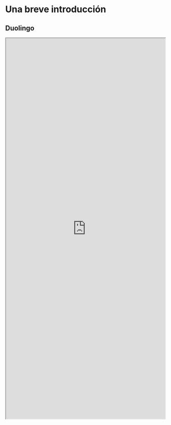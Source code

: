 
# Una breve introducción

## Duolingo

<iframe src='https://es.wikipedia.org/wiki/Duolingo?action=render' width='100%' height='1200'>